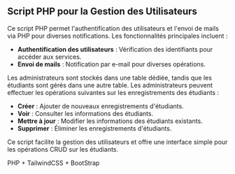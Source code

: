 ## Script PHP pour la Gestion des Utilisateurs

Ce script PHP permet l'authentification des utilisateurs et l'envoi de mails via PHP pour diverses notifications. Les fonctionnalités principales incluent :

- **Authentification des utilisateurs** : Vérification des identifiants pour accéder aux services.
- **Envoi de mails** : Notification par e-mail pour diverses opérations.

Les administrateurs sont stockés dans une table dédiée, tandis que les étudiants sont gérés dans une autre table. Les administrateurs peuvent effectuer les opérations suivantes sur les enregistrements des étudiants :

- **Créer** : Ajouter de nouveaux enregistrements d'étudiants.
- **Voir** : Consulter les informations des étudiants.
- **Mettre à jour** : Modifier les informations des étudiants existants.
- **Supprimer** : Éliminer les enregistrements d'étudiants.

Ce script facilite la gestion des utilisateurs et offre une interface simple pour les opérations CRUD sur les étudiants.

PHP + TailwindCSS + BootStrap